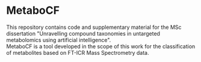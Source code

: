 # MetaboCF
This repository contains code and supplementary material for the MSc dissertation "Unravelling compound taxonomies in untargeted metabolomics using artificial intelligence".  
MetaboCF is a tool developed in the scope of this work for the classification of metabolites based on FT-ICR Mass Spectrometry data.
